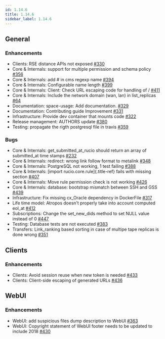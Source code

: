 ```yaml
---
id: 1.14.6
title: 1.14.6
sidebar_label: 1.14.6
---
```


## General

### Enhancements

-   Clients: RSE distance APIs not exposed
    [\#330](https://github.com/rucio/rucio/issues/330)
-   Core & Internals: support for multiple permission and schema policy
    [\#356](https://github.com/rucio/rucio/issues/356)
-   Core & Internals: add \# in cms regexp name
    [\#394](https://github.com/rucio/rucio/issues/394)
-   Core & Internals: Configurable name length
    [\#399](https://github.com/rucio/rucio/issues/399)
-   Core & Internals: Client: Check URL escaping code for handling of /
    [\#411](https://github.com/rucio/rucio/issues/411)
-   Core & Internals: Include the network domain (wan, lan) in
    list_replicas [\#64](https://github.com/rucio/rucio/issues/64)
-   Documentation: space-usage: Add documentation.
    [\#329](https://github.com/rucio/rucio/issues/329)
-   Documentation: Contributing guide Improvement
    [\#331](https://github.com/rucio/rucio/issues/331)
-   Infrastructure: Provide dev container that mounts code
    [\#322](https://github.com/rucio/rucio/issues/322)
-   Release management: AUTHORS update
    [\#380](https://github.com/rucio/rucio/issues/380)
-   Testing: propagate the rigth postgresql file in travis
    [\#359](https://github.com/rucio/rucio/issues/359)

### Bugs

-   Core & Internals: get_submitted_at_rucio should return an array of
    submitted_at time stamps
    [\#232](https://github.com/rucio/rucio/issues/232)
-   Core & Internals: redirect: wrong link follow format to metalink
    [\#348](https://github.com/rucio/rucio/issues/348)
-   Core & Internals: PostgreSQL not working, 1 test failing
    [\#388](https://github.com/rucio/rucio/issues/388)
-   Core & Internals: [import rucio.core.rule]{.title-ref} fails with
    missing section [\#407](https://github.com/rucio/rucio/issues/407)
-   Core & Internals: Move rule permission check is not working
    [\#426](https://github.com/rucio/rucio/issues/426)
-   Core & Internals: database: bootstrap mismatch between SSH and GSS
    [\#439](https://github.com/rucio/rucio/issues/439)
-   Infrastructure: Fix missing cx_Oracle dependency in DockerFile
    [\#317](https://github.com/rucio/rucio/issues/317)
-   Life time model: Atropos doesn\'t properly take into account
    computed eol_at [\#412](https://github.com/rucio/rucio/issues/412)
-   Subscriptions: Change the set_new_dids method to set NULL value
    instead of 0 [\#447](https://github.com/rucio/rucio/issues/447)
-   Testing: Database tests are not executed
    [\#383](https://github.com/rucio/rucio/issues/383)
-   Transfers: Link_ranking based sorting in case of multipe tape
    replicas is done wrong
    [\#351](https://github.com/rucio/rucio/issues/351)

## Clients

### Enhancements

-   Clients: Avoid session reuse when new token is needed
    [\#433](https://github.com/rucio/rucio/issues/433)
-   Clients: Client-side escaping of generated URLs
    [\#436](https://github.com/rucio/rucio/issues/436)

## WebUI

### Enhancements

-   WebUI: add suspicious files dump description to WebUI
    [\#363](https://github.com/rucio/rucio/issues/363)
-   WebUI: Copyright statement of WebUI footer needs to be updated to
    include 2018 [\#430](https://github.com/rucio/rucio/issues/430)
